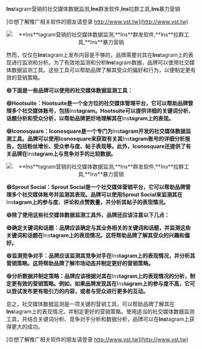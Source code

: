 **Ins**tagram营销的社交媒体数据监测,**Ins**群发软件,**Ins**拉群工具,**Ins**暴力营销

[😍想了解推广相关软件的朋友请登录 http://www.vst.tw](http://www.vst.tw)

 <center><img src="https://vst.tw/MP4/tuiguang/png/3.png" alt="**Ins**tagram营销的社交媒体数据监测,**Ins**群发软件,**Ins**拉群工具,**Ins**暴力营销"></center>

然而，仅仅在**Ins**tagram上发布内容是不够的，品牌需要对其在**Ins**tagram上的表现进行监测和分析。为了有效地监测和分析**Ins**tagram数据，品牌可以使用社交媒体数据监测工具。这些工具可以帮助品牌了解其受众的偏好和行为，以便制定更有效的营销策略。

**😄下面是一些品牌可以使用的社交媒体数据监测工具：**

**😄Hootsuite：Hootsuite是一个全方位的社交媒体管理平台，它可以帮助品牌管理多个社交媒体账号，包括**Ins**tagram。Hootsuite可以提供详细的关键词分析、话题分析和受众分析，以帮助品牌更好地理解其在**Ins**tagram上的表现。**

**😄Iconosquare：Iconosquare是一个专门为**Ins**tagram开发的社交媒体数据监测工具。品牌可以使用Iconosquare来获取有关其**Ins**tagram账号的详细分析报告，包括粉丝增长、受众参与度、帖子表现等。此外，Iconosquare还提供了有关品牌在**Ins**tagram上与竞争对手的比较数据。**

 <center><img src="https://vst.tw/MP4/tuiguang/png/4.png" alt="**Ins**tagram营销的社交媒体数据监测,**Ins**群发软件,**Ins**拉群工具,**Ins**暴力营销"></center>

**😄Sprout Social：Sprout Social是一个社交媒体营销平台，它可以帮助品牌管理多个社交媒体账号并监测其表现。品牌可以使用Sprout Social来监测其在**Ins**tagram上的参与度、评论和点赞数量，并分析其帖子的表现情况。**

**😄除了使用这些社交媒体数据监测工具外，品牌还应该注意以下几点：**

**😄确定关键词和话题：品牌应该确定与其业务相关的关键词和话题，并监测这些关键词和话题在**Ins**tagram上的表现情况。这将帮助品牌了解其受众的兴趣和偏好。**

**😄监测竞争对手：品牌应该监测其竞争对手在**Ins**tagram上的表现情况，并分析其营销策略。这将帮助品牌了解市场动态并制定更好的营销策略。**

**😄分析数据并制定策略：品牌应该根据对其在**Ins**tagram上的表现情况的分析，制定更有效的营销策略。例如，如果品牌发现其在**Ins**tagram上的参与度不高，它可以尝试发布更有吸引力的内容，或者与受众进行更多的互动。**

总之，社交媒体数据监测是一项关键的营销工具，可以帮助品牌了解其在**Ins**tagram上的表现情况，并制定更好的营销策略。使用适当的社交媒体数据监测工具，并结合关键词分析、竞争对手分析和数据分析，品牌可以在**Ins**tagram上获得更大的成功。

[😍想了解推广相关软件的朋友请登录 http://www.vst.tw](http://www.vst.tw)



